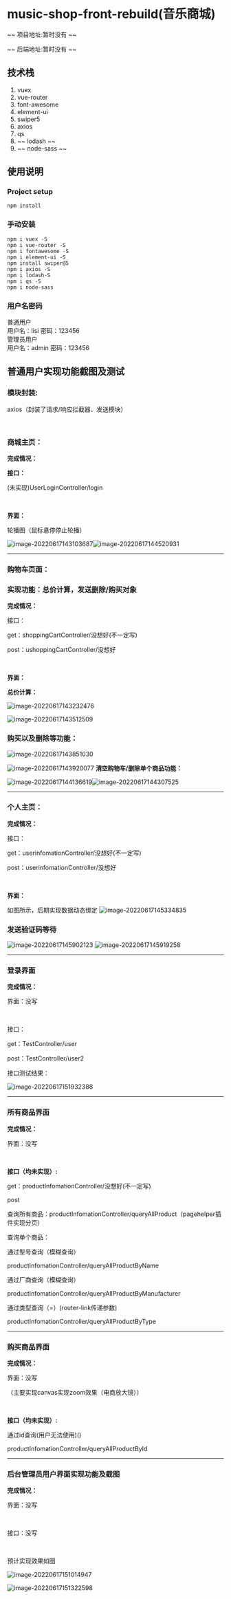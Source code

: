 # music-shop-front-rebuild(音乐商城)

~~ 项目地址:暂时没有 ~~

~~ 后端地址:暂时没有 ~~

## 技术栈
1. vuex
2. vue-router
3. font-awesome
4. element-ui
5. swiper5
6. axios
7. qs
8. ~~ lodash ~~
9. ~~ node-sass ~~

## 使用说明

### Project setup
```
npm install
```
### 手动安装
```
npm i vuex -S
npm i vue-router -S
npm i fontawesome -S
npm i element-ui -S
npm install swiper@5
npm i axios -S
npm i lodash-S
npm i qs -S
npm i node-sass
```

### 用户名密码
普通用户<br>用户名：lisi
密码：123456<br>管理员用户<br>
用户名：admin
密码：123456

## 普通用户实现功能截图及测试
### 模块封装:

axios（封装了请求/响应拦截器、发送模块）

<br>

### 商城主页：

<strong>完成情况：</strong>

<strong>接口：</strong>

(未实现)UserLoginController/login

<br>

<strong>界面：</strong>

轮播图（鼠标悬停停止轮播）

![image-20220617143103687](.\md-img\image-20220617143103687.png)![image-20220617144520931](.\md-img\image-20220617144520931.png)





<hr>


### <strong>购物车页面：</strong>

### 实现功能：总价计算，发送删除/购买对象

<strong>完成情况：</strong>

接口：

get：shoppingCartController/没想好(不一定写)

post：ushoppingCartController/没想好

<br>

<strong>界面： </strong>

<strong>总价计算：</strong>

![image-20220617143232476](.\md-img\image-20220617143232476.png)

![image-20220617143512509](.\md-img\image-20220617143512509.png)

### 购买以及删除等功能：

![image-20220617143851030](.\md-img\image-20220617143851030.png)

![image-20220617143920077](.\md-img\image-20220617143920077.png)
<strong>清空购物车/删除单个商品功能：</strong>

![image-20220617144136619](.\md-img\image-20220617144136619.png)![image-20220617144307525](.\md-img\image-20220617144307525.png)



<hr>


### 个人主页：

<strong>完成情况：</strong>

接口：

get：userinfomationController/没想好(不一定写)

post：userinfomationController/没想好

<br>

<strong>界面： </strong>

如图所示，后期实现数据动态绑定
![image-20220617145334835](.\md-img\image-20220617145334835.png)

### 发送验证码等待
![image-20220617145902123](.\md-img\image-20220617145902123.png)
![image-20220617145919258](.\md-img\image-20220617145919258.png)



<hr>


### 登录界面

<strong>完成情况：</strong>

界面：没写

<br>

接口：

get：TestController/user

post：TestController/user2

接口测试结果：

![image-20220617151932388](.\md-img\image-20220617151932388.png)




<hr>


### 所有商品界面

<strong>完成情况：</strong>

界面：没写

<br>

<strong>接口（均未实现）:</strong>

get：productInfomationController/没想好(不一定写)

post

查询所有商品：productInfomationController/queryAllProduct（pagehelper插件实现分页）

查询单个商品：

通过型号查询（模糊查询）

productInfomationController/queryAllProductByName

通过厂商查询（模糊查询）

productInfomationController/queryAllProductByManufacturer

通过类型查询（=）(router-link传递参数)

productInfomationController/queryAllProductByType



<hr>



### 购买商品界面

<strong>完成情况：</strong>

界面：没写

（主要实现canvas实现zoom效果（电商放大镜））

<br>

<strong>接口（均未实现）:</strong>

通过id查询(用户无法使用)()

productInfomationController/queryAllProductById



<hr>



### 后台管理员用户界面实现功能及截图<br>

<strong>完成情况：</strong>

界面：没写

<br>

接口：没写

<br>

预计实现效果如图

![image-20220617151014947](.\md-img\image-20220617151014947.png)



![image-20220617151322598](.\md-img\image-20220617151322598.png)

